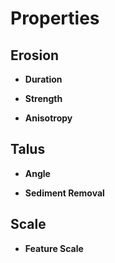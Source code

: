 

# Properties


## Erosion

- **Duration**  
  
- **Strength**  
  
- **Anisotropy**  
  

## Talus

- **Angle**  
  
- **Sediment Removal**  
  

## Scale

- **Feature Scale**  
  



